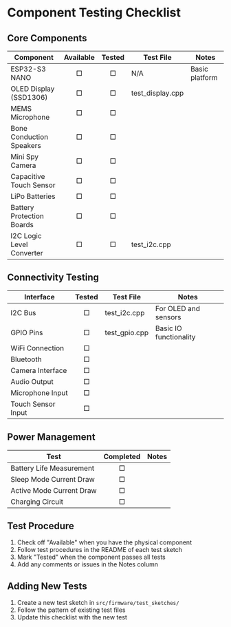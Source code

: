 # Component Testing Checklist

## Core Components

| Component | Available | Tested | Test File | Notes |
|-----------|:---------:|:------:|-----------|-------|
| ESP32-S3 NANO | □ | □ | N/A | Basic platform |
| OLED Display (SSD1306) | □ | □ | test_display.cpp | |
| MEMS Microphone | □ | □ | | |
| Bone Conduction Speakers | □ | □ | | |
| Mini Spy Camera | □ | □ | | |
| Capacitive Touch Sensor | □ | □ | | |
| LiPo Batteries | □ | □ | | |
| Battery Protection Boards | □ | □ | | |
| I2C Logic Level Converter | □ | □ | test_i2c.cpp | |

## Connectivity Testing

| Interface | Tested | Test File | Notes |
|-----------|:------:|-----------|-------|
| I2C Bus | □ | test_i2c.cpp | For OLED and sensors |
| GPIO Pins | □ | test_gpio.cpp | Basic IO functionality |
| WiFi Connection | □ | | |
| Bluetooth | □ | | |
| Camera Interface | □ | | |
| Audio Output | □ | | |
| Microphone Input | □ | | |
| Touch Sensor Input | □ | | |

## Power Management

| Test | Completed | Notes |
|------|:---------:|-------|
| Battery Life Measurement | □ | |
| Sleep Mode Current Draw | □ | |
| Active Mode Current Draw | □ | |
| Charging Circuit | □ | |

## Test Procedure

1. Check off "Available" when you have the physical component
2. Follow test procedures in the README of each test sketch
3. Mark "Tested" when the component passes all tests
4. Add any comments or issues in the Notes column

## Adding New Tests

1. Create a new test sketch in `src/firmware/test_sketches/`
2. Follow the pattern of existing test files
3. Update this checklist with the new test 